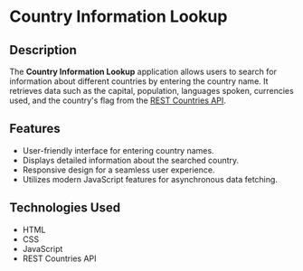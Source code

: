 # Country Information Lookup

## Description
The **Country Information Lookup** application allows users to search for information about different countries by entering the country name. It retrieves data such as the capital, population, languages spoken, currencies used, and the country's flag from the [REST Countries API](https://restcountries.com/).

## Features
- User-friendly interface for entering country names.
- Displays detailed information about the searched country.
- Responsive design for a seamless user experience.
- Utilizes modern JavaScript features for asynchronous data fetching.

## Technologies Used
- HTML
- CSS
- JavaScript
- REST Countries API

